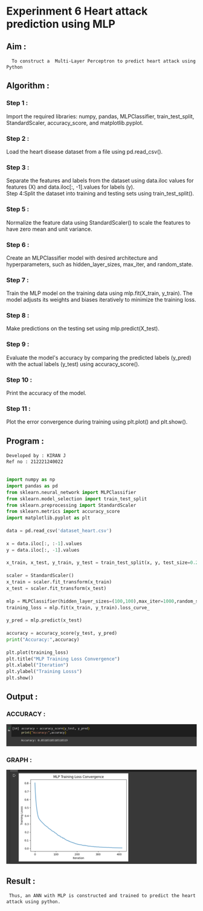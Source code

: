 # Experinment 6 Heart attack prediction using MLP
## Aim :
      To construct a  Multi-Layer Perceptron to predict heart attack using Python
## Algorithm :
### Step 1 :
Import the required libraries: numpy, pandas, MLPClassifier, train_test_split, StandardScaler, accuracy_score, and matplotlib.pyplot.<br>
### Step 2 :
Load the heart disease dataset from a file using pd.read_csv().<br>
### Step 3 :
Separate the features and labels from the dataset using data.iloc values for features (X) and data.iloc[:, -1].values for labels (y).<br>
Step 4:Split the dataset into training and testing sets using train_test_split().<br>
### Step 5 :
Normalize the feature data using StandardScaler() to scale the features to have zero mean and unit variance.<br>
### Step 6 :
Create an MLPClassifier model with desired architecture and hyperparameters, such as hidden_layer_sizes, max_iter, and random_state.<br>
### Step 7 :
Train the MLP model on the training data using mlp.fit(X_train, y_train). The model adjusts its weights and biases iteratively to minimize the training loss.<br>
### Step 8 :
Make predictions on the testing set using mlp.predict(X_test).<br>
### Step 9 :
Evaluate the model's accuracy by comparing the predicted labels (y_pred) with the actual labels (y_test) using accuracy_score().<br>
### Step 10 :
Print the accuracy of the model.<br>
### Step 11 :
Plot the error convergence during training using plt.plot() and plt.show().<br>

## Program :
~~~
Developed by : KIRAN J
Ref no : 212221240022
~~~
~~~python

import numpy as np
import pandas as pd
from sklearn.neural_network import MLPClassifier
from sklearn.model_selection import train_test_split
from sklearn.preprocessing import StandardScaler
from sklearn.metrics import accuracy_score
import matplotlib.pyplot as plt

data = pd.read_csv('dataset_heart.csv')

x = data.iloc[:, :-1].values
y = data.iloc[:, -1].values

x_train, x_test, y_train, y_test = train_test_split(x, y, test_size=0.2, random_state=42)

scaler = StandardScaler()
x_train = scaler.fit_transform(x_train)
x_test = scaler.fit_transform(x_test) 

mlp = MLPClassifier(hidden_layer_sizes=(100,100),max_iter=1000,random_state=42)
training_loss = mlp.fit(x_train, y_train).loss_curve_

y_pred = mlp.predict(x_test)

accuracy = accuracy_score(y_test, y_pred)
print("Accuracy:",accuracy)

plt.plot(training_loss)
plt.title("MLP Training Loss Convergence")
plt.xlabel("Iteration")
plt.ylabel("Training Losss")
plt.show()
~~~

## Output :
### ACCURACY :
![output](1.png)
### GRAPH :
![output](2.png)

## Result :
     Thus, an ANN with MLP is constructed and trained to predict the heart attack using python.
     

